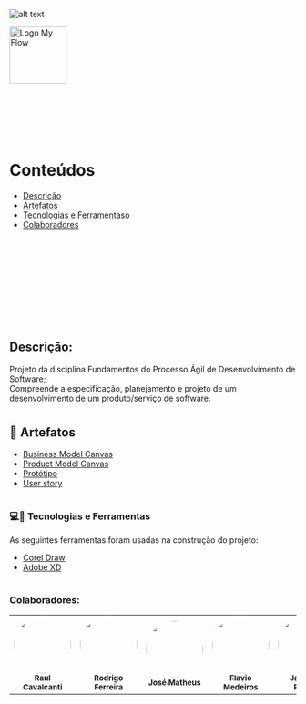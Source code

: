 ![alt text](https://portal.cin.ufpe.br/wp-content/uploads/2020/07/Horizontal-Vermelho-Logotipo-CIn-UFPE.png)


<img style="align = center;" src="https://user-images.githubusercontent.com/32085246/98466691-f21e5680-21af-11eb-8edc-47339d819d4c.jpeg" width="100px;" alt="Logo My Flow"/>
&nbsp;


&nbsp;


&nbsp;


&nbsp;


Conteúdos
=================
<!--ts-->
   * [Descrição](#Descrição)
   * [Artefatos](#Artefatoso)
   * [Tecnologias e Ferramentaso](#Tecnologias-e-Ferramentas)
   * [Colaboradores](#Colaboradoresr)
<!--te-->
&nbsp;


&nbsp;


&nbsp;


&nbsp;


&nbsp;

#
## Descrição:
<p>Projeto da disciplina Fundamentos do Processo Ágil de Desenvolvimento de Software; <br /> Compreende a especificação, planejamento e projeto de um desenvolvimento de um produto/serviço de software.<p>

#
#

## 📂 Artefatos

- [Business Model Canvas]()
- [Product Model Canvas]()
- [Protótipo]()
- [User story](https://docs.google.com/spreadsheets/d/1w6ie1Jk8YobnnBA-XYN7AtGt7mHJ9QJYFq2GxHluB5k/edit?usp=sharing)

#
#


### 💻🔧 Tecnologias e Ferramentas

As seguintes ferramentas foram usadas na construção do projeto:

- [Corel Draw](https://www.coreldraw.com/br/product/coreldraw/?segid=perp&topnav=false&sourceid=cdgs2020-xx-ppc_brkws-emea&x-vehicle=ppc_brkws&gclid=CjwKCAiAqJn9BRB0EiwAJ1SztVYHH1gsyd609tTEZ229ih9MMDD00uwmmo7dAbBJzpk_z0poTaE0NBoCW_gQAvD_BwE)
- [Adobe XD](https://www.adobe.com/br/products/xd.html)

#
#

### Colaboradores:

<table>
  <tr>
    <td align="center"><a href="https://gist.github.com/28Rasc">
    <img style="border-radius: 50%;" src="https://avatars2.githubusercontent.com/u/32085246?s=460&u=552e76d157c47ed57db37564c032421bbbe543cb&v=4" width="100px;" alt=""/><br /><sub><b>Raul Cavalcanti</b></sub></a><br /><a href="https://gist.github.com/28Rasc" title=""></a></td>
    <td align="center"><a href="https://github.com/Rodrigofds">
    <img style="border-radius: 50%;" src="https://avatars1.githubusercontent.com/u/44547208?s=460&v=4" width="100px;" alt=""/><br /><sub><b>Rodrigo Ferreira</b></sub></a><br /><a href="https://github.com/Rodrigofds" title=""></a></td>
    <td align="center"><a href="https://github.com/matheuslima25"><img style="border-radius: 50%;" src="https://avatars1.githubusercontent.com/u/43037909?s=400&u=b08aa5459a943537871827997d9207fef0e69f1b&v=4" width="100px;" alt=""/><br /><sub><b>José Matheus</b></sub></a><br /><a href="https://github.com/matheuslima25" title=""></a></td>
    <td align="center"><a href="https://github.com/flaviosmedeiros"><img style="border-radius: 50%;" src="https://avatars3.githubusercontent.com/u/30264859?s=400&u=cf7ae4d013f431d2130f93eda836736a4e2b29f8&v=4" width="100px;" alt=""/><br /><sub><b>Flavio Medeiros</b></sub></a><br /><a href="https://github.com/flaviosmedeiros" title=""></a></td>
    <td align="center"><a href="https://github.com/jameson-rds">
    <img style="border-radius: 50%;" src="https://avatars1.githubusercontent.com/u/73724711?s=400&u=0b5a8eb0d02103fee135314d4bb1ec797ace9e3f&v=4" width="100px;" alt=""/><br /><sub><b>Jameson Ribeiro</b></sub></a><br /><a href="https://github.com/jameson-rds" title=""></a></td>
  </tr>



